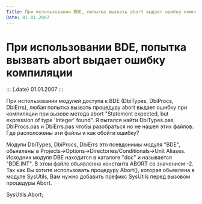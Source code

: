 ```yaml
---
Title: При использовании BDE, попытка вызвать abort выдает ошибку компиляции
Date: 01.01.2007
---
```



При использовании BDE, попытка вызвать abort выдает ошибку компиляции
=====================================================================

::: {.date}
01.01.2007
:::

При использовании модулей доступа к BDE (DbiTypes, DbiProcs, DbiErrs),
любая попытка вызвать процедуру abort выдает ошибку при компиляции при
вызове метода abort "Statement expected, but expression of type
\'Integer\' found". Я пытался найти DbiTypes.pas, DbiProcs.pas и
DbiErrs.pas чтобы разобраться но не нашел этих файлов. Где расположены
эти файлы и как обойти ошибку?

Модули DbiTypes, DbiProcs, DbiErrs это псевдонимы модуля "BDE",
обьявлены в Projects-\>Options-\>Directories/Conditionals-\>Unit
Aliases. Исходник модуля DBE находится в каталоге "doc" и называется
"BDE.INT". В этом файле обьявленна константа ABORT со значением -2.
Так как Вы хотите использовать процедуру Abort(), которая обьявлена в
модуле SysUtils, Вам нужно добавить префикс SysUtils перед вызовом
процедуры Abort.

SysUtils.Abort;
